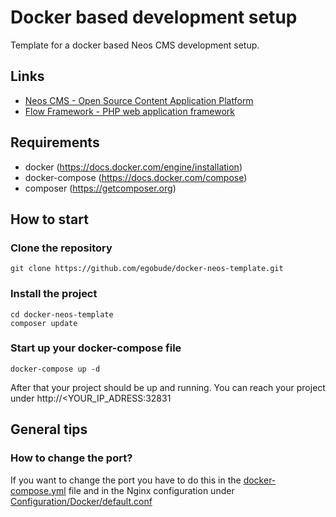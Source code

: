 # Docker based development setup

Template for a docker based Neos CMS development setup.

## Links

 * [Neos CMS - Open Source Content Application Platform](https://www.neos.io/)
 * [Flow Framework - PHP web application framework](https://flow.neos.io/)

## Requirements

* docker (https://docs.docker.com/engine/installation)
* docker-compose (https://docs.docker.com/compose)
* composer (https://getcomposer.org)

## How to start

### Clone the repository

    git clone https://github.com/egobude/docker-neos-template.git
    
### Install the project

    cd docker-neos-template
    composer update
    
### Start up your docker-compose file

    docker-compose up -d
    
After that your project should be up and running. You can reach your project under http://<YOUR_IP_ADRESS:32831

## General tips

### How to change the port?

If you want to change the port you have to do this in the [docker-compose.yml](https://github.com/egobude/docker-neos-template/blob/master/docker-compose.yml) file and in the Nginx configuration under [Configuration/Docker/default.conf](https://github.com/egobude/docker-neos-template/blob/master/Configuration/Docker/default.conf)
